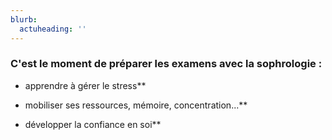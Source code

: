 ```yaml
---
blurb:
  actuheading: ''
---
```

### C'est le moment de préparer les examens avec la sophrologie :

- apprendre à gérer le stress**

- mobiliser ses ressources, mémoire, concentration...**

- développer la confiance en soi**
